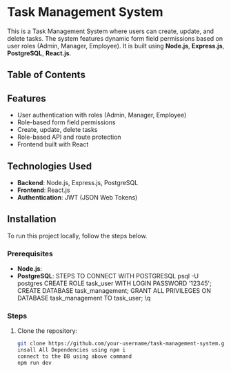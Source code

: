 # Task Management System

This is a Task Management System where users can create, update, and delete tasks. The system features dynamic form field permissions based on user roles (Admin, Manager, Employee). It is built using **Node.js**, **Express.js**, **PostgreSQL**, **React.js**.
## Table of Contents



## Features

- User authentication with roles (Admin, Manager, Employee)
- Role-based form field permissions
- Create, update, delete tasks
- Role-based API and route protection
- Frontend built with React

## Technologies Used

- **Backend**: Node.js, Express.js, PostgreSQL
- **Frontend**: React.js
- **Authentication**: JWT (JSON Web Tokens)


## Installation

To run this project locally, follow the steps below.

### Prerequisites

- **Node.js**:
- **PostgreSQL**:
STEPS TO CONNECT WITH POSTGRESQL
psql -U postgres
CREATE ROLE task_user WITH LOGIN PASSWORD '12345';
CREATE DATABASE task_management;
GRANT ALL PRIVILEGES ON DATABASE task_management TO task_user;
\q


### Steps

1. Clone the repository:

   ```bash
   git clone https://github.com/your-username/task-management-system.git
   insall All Dependencies using npm i
   connect to the DB using above command
   npm run dev

